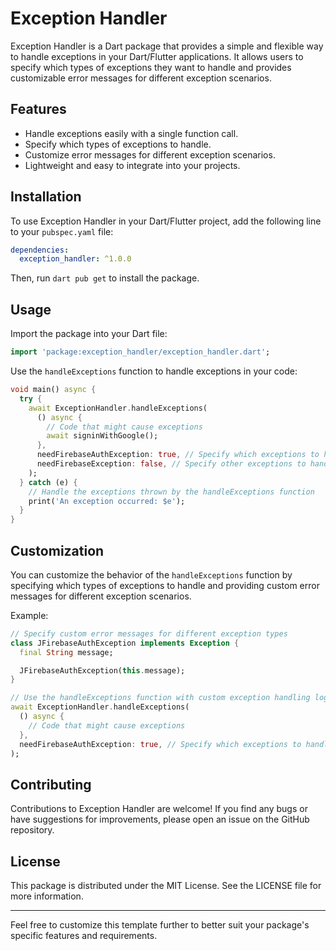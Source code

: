 

# Exception Handler

Exception Handler is a Dart package that provides a simple and flexible way to handle exceptions in your Dart/Flutter applications. It allows users to specify which types of exceptions they want to handle and provides customizable error messages for different exception scenarios.

## Features

- Handle exceptions easily with a single function call.
- Specify which types of exceptions to handle.
- Customize error messages for different exception scenarios.
- Lightweight and easy to integrate into your projects.

## Installation

To use Exception Handler in your Dart/Flutter project, add the following line to your `pubspec.yaml` file:

```yaml
dependencies:
  exception_handler: ^1.0.0
```

Then, run `dart pub get` to install the package.

## Usage

Import the package into your Dart file:

```dart
import 'package:exception_handler/exception_handler.dart';
```

Use the `handleExceptions` function to handle exceptions in your code:

```dart
void main() async {
  try {
    await ExceptionHandler.handleExceptions(
      () async {
        // Code that might cause exceptions
        await signinWithGoogle();
      },
      needFirebaseAuthException: true, // Specify which exceptions to handle
      needFirebaseException: false, // Specify other exceptions to handle
    );
  } catch (e) {
    // Handle the exceptions thrown by the handleExceptions function
    print('An exception occurred: $e');
  }
}
```

## Customization

You can customize the behavior of the `handleExceptions` function by specifying which types of exceptions to handle and providing custom error messages for different exception scenarios.

Example:

```dart
// Specify custom error messages for different exception types
class JFirebaseAuthException implements Exception {
  final String message;

  JFirebaseAuthException(this.message);
}

// Use the handleExceptions function with custom exception handling logic
await ExceptionHandler.handleExceptions(
  () async {
    // Code that might cause exceptions
  },
  needFirebaseAuthException: true, // Specify which exceptions to handle
);
```

## Contributing

Contributions to Exception Handler are welcome! If you find any bugs or have suggestions for improvements, please open an issue on the GitHub repository.

## License

This package is distributed under the MIT License. See the LICENSE file for more information.

---

Feel free to customize this template further to better suit your package's specific features and requirements.

